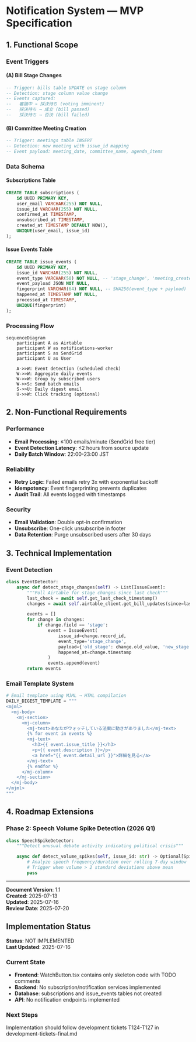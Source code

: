 # Notification System — MVP Specification

## 1. Functional Scope

### Event Triggers

#### (A) Bill Stage Changes

```sql
-- Trigger: bills table UPDATE on stage column
-- Detection: stage column value change
-- Events captured:
--   審議中 → 採決待ち (voting imminent)
--   採決待ち → 成立 (bill passed)
--   採決待ち → 否決 (bill failed)
```

#### (B) Committee Meeting Creation

```sql
-- Trigger: meetings table INSERT
-- Detection: new meeting with issue_id mapping
-- Event payload: meeting_date, committee_name, agenda_items
```

### Data Schema

#### Subscriptions Table

```sql
CREATE TABLE subscriptions (
    id UUID PRIMARY KEY,
    user_email VARCHAR(255) NOT NULL,
    issue_id VARCHAR(255) NOT NULL,
    confirmed_at TIMESTAMP,
    unsubscribed_at TIMESTAMP,
    created_at TIMESTAMP DEFAULT NOW(),
    UNIQUE(user_email, issue_id)
);
```

#### Issue Events Table

```sql
CREATE TABLE issue_events (
    id UUID PRIMARY KEY,
    issue_id VARCHAR(255) NOT NULL,
    event_type VARCHAR(50) NOT NULL, -- 'stage_change', 'meeting_created'
    event_payload JSON NOT NULL,
    fingerprint VARCHAR(64) NOT NULL, -- SHA256(event_type + payload)
    happened_at TIMESTAMP NOT NULL,
    processed_at TIMESTAMP,
    UNIQUE(fingerprint)
);
```

### Processing Flow

```mermaid
sequenceDiagram
    participant A as Airtable
    participant W as notifications-worker
    participant S as SendGrid
    participant U as User

    A->>W: Event detection (scheduled check)
    W->>W: Aggregate daily events
    W->>W: Group by subscribed users
    W->>S: Send batch emails
    S->>U: Daily digest email
    U->>W: Click tracking (optional)
```

## 2. Non-Functional Requirements

### Performance

- **Email Processing**: ≤100 emails/minute (SendGrid free tier)
- **Event Detection Latency**: ≤2 hours from source update
- **Daily Batch Window**: 22:00-23:00 JST

### Reliability

- **Retry Logic**: Failed emails retry 3x with exponential backoff
- **Idempotency**: Event fingerprinting prevents duplicates
- **Audit Trail**: All events logged with timestamps

### Security

- **Email Validation**: Double opt-in confirmation
- **Unsubscribe**: One-click unsubscribe in footer
- **Data Retention**: Purge unsubscribed users after 30 days

## 3. Technical Implementation

### Event Detection

```python
class EventDetector:
    async def detect_stage_changes(self) -> List[IssueEvent]:
        """Poll Airtable for stage changes since last check"""
        last_check = await self.get_last_check_timestamp()
        changes = await self.airtable_client.get_bill_updates(since=last_check)

        events = []
        for change in changes:
            if change.field == 'stage':
                event = IssueEvent(
                    issue_id=change.record_id,
                    event_type='stage_change',
                    payload={'old_stage': change.old_value, 'new_stage': change.new_value},
                    happened_at=change.timestamp
                )
                events.append(event)
        return events
```

### Email Template System

```python
# Email template using MJML → HTML compilation
DAILY_DIGEST_TEMPLATE = """
<mjml>
  <mj-body>
    <mj-section>
      <mj-column>
        <mj-text>あなたがウォッチしている法案に動きがありました</mj-text>
        {% for event in events %}
        <mj-text>
          <h3>{{ event.issue_title }}</h3>
          <p>{{ event.description }}</p>
          <a href="{{ event.detail_url }}">詳細を見る</a>
        </mj-text>
        {% endfor %}
      </mj-column>
    </mj-section>
  </mj-body>
</mjml>
"""
```

## 4. Roadmap Extensions

### Phase 2: Speech Volume Spike Detection (2026 Q1)

```python
class SpeechSpikeDetector:
    """Detect unusual debate activity indicating political crisis"""

    async def detect_volume_spikes(self, issue_id: str) -> Optional[SpikeEvent]:
        # Analyze speech frequency/duration over rolling 7-day window
        # Trigger when volume > 2 standard deviations above mean
        pass
```

---

**Document Version**: 1.1  
**Created**: 2025-07-13  
**Updated**: 2025-07-16  
**Review Date**: 2025-07-20

## Implementation Status

**Status**: NOT IMPLEMENTED  
**Last Updated**: 2025-07-16

### Current State

- **Frontend**: WatchButton.tsx contains only skeleton code with TODO comments
- **Backend**: No subscription/notification services implemented
- **Database**: subscriptions and issue_events tables not created
- **API**: No notification endpoints implemented

### Next Steps

Implementation should follow development tickets T124-T127 in development-tickets-final.md
